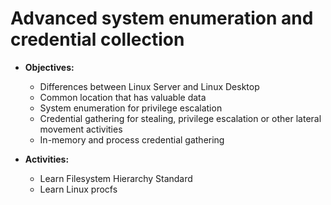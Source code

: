 # Advanced system enumeration and credential collection
- **Objectives:**
  - Differences between Linux Server and Linux Desktop
  - Common location that has valuable data
  - System enumeration for privilege escalation
  - Credential gathering for stealing, privilege escalation or other lateral movement activities
  - In-memory and process credential gathering

- **Activities:**
  - Learn Filesystem Hierarchy Standard
  - Learn Linux procfs